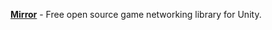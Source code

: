[**Mirror**](https://github.com/MirrorNetworking/Mirror) - Free open source game networking library for Unity.
